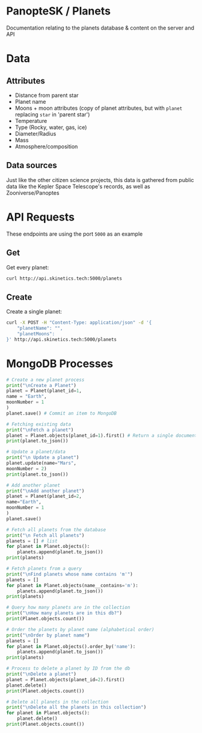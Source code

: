 
# PanopteSK / Planets
Documentation relating to the planets database & content on the server and API

# Data
## Attributes
* Distance from parent star
* Planet name
* Moons + moon attributes (copy of planet attributes, but with `planet` replacing `star` in 'parent star')
* Temperature
* Type (Rocky, water, gas, ice)
* Diameter/Radius
* Mass
* Atmosphere/composition

## Data sources
Just like the other citizen science projects, this data is gathered from public data like the Kepler Space Telescope's records, as well as Zooniverse/Panoptes

# API Requests
These endpoints are using the port `5000` as an example

## Get
Get every planet: <!--Update these links to match/connect with the rest of the docs and platform -->
```bash
curl http://api.skinetics.tech:5000/planets
```

## Create
Create a single planet:
```bash
curl -X POST -H "Content-Type: application/json" -d '{
    "planetName": "",
    "planetMoons":  
}' http://api.skinetics.tech:5000/planets
```

# MongoDB Processes
```py
# Create a new planet process
print("\nCreate a Planet")
planet = Planet(planet_id=1,
name = "Earth",
moonNumber = 1
)
planet.save() # Commit an item to MongoDB

# Fetching existing data
print("\nFetch a planet")
planet = Planet.objects(planet_id=1).first() # Return a single document that matches the query
print(planet.to_json())

# Update a planet/data
print("\n Update a planet")
planet.update(name="Mars",
moonNumber = 2)
print(planet.to_json())

# Add another planet
print("\nAdd another planet")
planet = Planet(planet_id=2,
name="Earth",
moonNumber = 1
)
planet.save()

# Fetch all planets from the database
print("\n Fetch all planets")
planets = [] # list
for planet in Planet.objects():
    planets.append(planet.to_json())
print(planets)

# Fetch planets from a query
print("\nFind planets whose name contains 'm'")
planets = []
for planet in Planet.objects(name__contains='m'):
    planets.append(planet.to_json())
print(planets)

# Query how many planets are in the collection
print("\nHow many planets are in this db?")
print(Planet.objects.count())

# Order the planets by planet name (alphabetical order)
print("\nOrder by planet name")
planets = []
for planet in Planet.objects().order_by('name'):
    planets.append(planet.to_json())
print(planets)

# Process to delete a planet by ID from the db
print("\nDelete a planet")
planet = Planet.objects(planet_id=2).first()
planet.delete()
print(Planet.objects.count())

# Delete all planets in the collection
print("\nDelete all the planets in this collection")
for planet in Planet.objects():
    planet.delete()
print(Planet.objects.count())
```